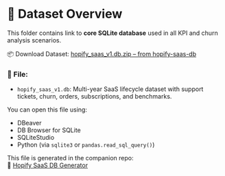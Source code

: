 # 📂 Dataset Overview

This folder contains link to **core SQLite database** used in all KPI and churn analysis scenarios.

📦 Download Dataset:
[hopify_saas_v1.db.zip – from hopify-saas-db](https://github.com/j-herman99/hopify-saas-db/blob/main/data/hopify_saas_v1.db.zip?raw=true)

### 📄 File:
- `hopify_saas_v1.db`: Multi-year SaaS lifecycle dataset with support tickets, churn, orders, subscriptions, and benchmarks.

You can open this file using:
- DBeaver
- DB Browser for SQLite
- SQLiteStudio
- Python (via `sqlite3` or `pandas.read_sql_query()`)


This file is generated in the companion repo:  
🔗 [Hopify SaaS DB Generator](https://github.com/j-herman99/hopify-saas-db)
